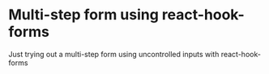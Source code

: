 # Multi-step form using react-hook-forms

Just trying out a multi-step form using uncontrolled inputs with react-hook-forms
